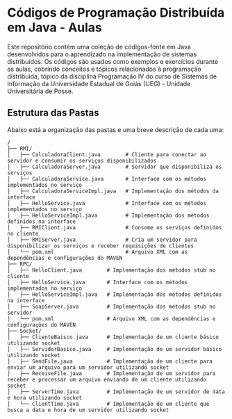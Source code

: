 # Códigos de Programação Distribuída em Java - Aulas

Este repositório contém uma coleção de códigos-fonte em Java desenvolvidos para o aprendizado na implementação de sistemas distribuídos. Os códigos são usados como exemplos e exercícios durante as aulas, cobrindo conceitos e tópicos relacionados à programação distribuída, tópico da disciplina Programação IV do curso de Sistemas de Informação da Universidade Estadual de Goiás (UEG) - Unidade Universitária de Posse.

## Estrutura das Pastas

Abaixo está a organização das pastas e uma breve descrição de cada uma:

```plaintext
/
├── RMI/
│   ├── CalculadoraClient.java        # Cliente para conectar ao servidor e consumir os serviços disponibilizados
│   ├── CalculadoraServer.java        # Servidor que disponibiliza os serviços
│   ├── CalculadoraService.java       # Interface com os métodos implementados no serviço
│   ├── CalculadoraServiceImpl.java   # Implementação dos métodos da interface
│   ├── HelloService.java             # Interface com os métodos implementados no serviço  
│   ├── HelloServiceImpl.java         # Implementação dos métodos definidos na interface
│   ├── RMIClient.java                # Consome os serviços definidos no cliente
│   ├── RMIServer.java                # Cria um servidor para disponibilizar os serviços e receber requisições de clientes 
│   └── pom.xml                       # Arquivo XML com as dependências e configurações do MAVEN
├── RPC/
│   ├── HelloClient.java        # Implementação dos métodos stub no cliente
│   ├── HelloService.java       # Interface com os métodos implementados no serviço
│   ├── HelloServiceImpl.java   # Implementação dos métodos definidos na interface
│   ├── SoapServer.java         # Implementação dos métodos stub no servidor
│   └── pom.xml                 # Arquivo XML com as dependências e configurações do MAVEN
├── Socket/
│   ├── ClienteBaisco.java      # Implementação de um cliente básico utilizando socket
│   ├── ServidorBasico.java     # Implementação de um servidor básico utilizando socket
│   ├── SendFile.java           # Implementação de um cliente para enviar um arquivo para um servidor utilizando socket
│   ├── ReceiveFile.java        # Implementação de um servidor para receber e processar um arquivo enviando de um cliente utilizando socket
│   ├── ServerTime.java         # Implementação de um servidor de data e hora utilizando socket
│   └── ClientTime.java         # Implementação de um cliente que busca a data e hora de um servidor utilizando socket



